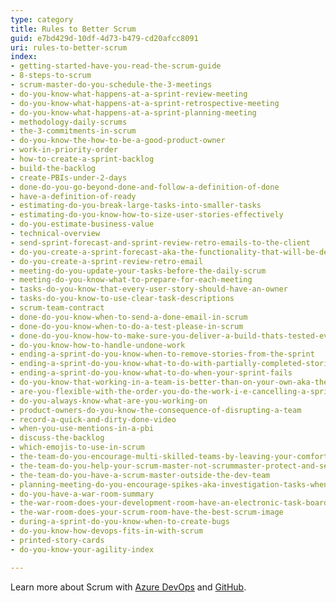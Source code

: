 ```yaml
---
type: category
title: Rules to Better Scrum
guid: e7bd429d-10df-4d73-b479-cd20afcc8091
uri: rules-to-better-scrum
index:
- getting-started-have-you-read-the-scrum-guide
- 8-steps-to-scrum
- scrum-master-do-you-schedule-the-3-meetings
- do-you-know-what-happens-at-a-sprint-review-meeting
- do-you-know-what-happens-at-a-sprint-retrospective-meeting
- do-you-know-what-happens-at-a-sprint-planning-meeting
- methodology-daily-scrums
- the-3-commitments-in-scrum
- do-you-know-the-how-to-be-a-good-product-owner
- work-in-priority-order
- how-to-create-a-sprint-backlog
- build-the-backlog
- create-PBIs-under-2-days
- done-do-you-go-beyond-done-and-follow-a-definition-of-done
- have-a-definition-of-ready
- estimating-do-you-break-large-tasks-into-smaller-tasks
- estimating-do-you-know-how-to-size-user-stories-effectively
- do-you-estimate-business-value
- technical-overview
- send-sprint-forecast-and-sprint-review-retro-emails-to-the-client
- do-you-create-a-sprint-forecast-aka-the-functionality-that-will-be-developed-during-the-sprint
- do-you-create-a-sprint-review-retro-email
- meeting-do-you-update-your-tasks-before-the-daily-scrum
- meeting-do-you-know-what-to-prepare-for-each-meeting
- tasks-do-you-know-that-every-user-story-should-have-an-owner
- tasks-do-you-know-to-use-clear-task-descriptions
- scrum-team-contract
- done-do-you-know-when-to-send-a-done-email-in-scrum
- done-do-you-know-when-to-do-a-test-please-in-scrum
- done-do-you-know-how-to-make-sure-you-deliver-a-build-thats-tested-every-sprint
- do-you-know-how-to-handle-undone-work
- ending-a-sprint-do-you-know-when-to-remove-stories-from-the-sprint
- ending-a-sprint-do-you-know-what-to-do-with-partially-completed-stories
- ending-a-sprint-do-you-know-what-to-do-when-your-sprint-fails
- do-you-know-that-working-in-a-team-is-better-than-on-your-own-aka-the-ben-darwin-rule
- are-you-flexible-with-the-order-you-do-the-work-i-e-cancelling-a-sprint
- do-you-always-know-what-are-you-working-on
- product-owners-do-you-know-the-consequence-of-disrupting-a-team
- record-a-quick-and-dirty-done-video
- when-you-use-mentions-in-a-pbi
- discuss-the-backlog
- which-emojis-to-use-in-scrum
- the-team-do-you-encourage-multi-skilled-teams-by-leaving-your-comfort-zone
- the-team-do-you-help-your-scrum-master-not-scrummaster-protect-and-serve-the-team
- the-team-do-you-have-a-scrum-master-outside-the-dev-team
- planning-meeting-do-you-encourage-spikes-aka-investigation-tasks-when-a-story-is-inestimable
- do-you-have-a-war-room-summary
- the-war-room-does-your-development-room-have-an-electronic-task-board-physical-is-ok-too-for-small-co-located-teams
- the-war-room-does-your-scrum-room-have-the-best-scrum-image
- during-a-sprint-do-you-know-when-to-create-bugs
- do-you-know-how-devops-fits-in-with-scrum
- printed-story-cards
- do-you-know-your-agility-index

---
```


Learn more about Scrum with [Azure DevOps](/rules-to-better-scrum-using-azure-devops) and [GitHub](/rules-to-better-scrum-using-github).
